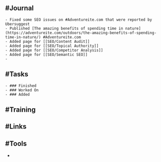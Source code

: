 ## #Journal
	- Fixed some SEO issues on #Adventureite.com that were reported by Ubersuggest
	- Published [The amazing benefits of spending time in nature](https://adventureite.com/outdoors/the-amazing-benefits-of-spending-time-in-nature/) #Adventureite.com
	- Added page for [[SEO/Content Audit]]
	- Added page for [[SEO/Topical Authority]]
	- Added page for [[SEO/Competitor Analysis]]
	- Added page for [[SEO/Semantic SEO]]
	-
## #Tasks
	- ### Finished
	- ### Worked On
	- ### Added
## #Training
## #Links
## #Tools
-